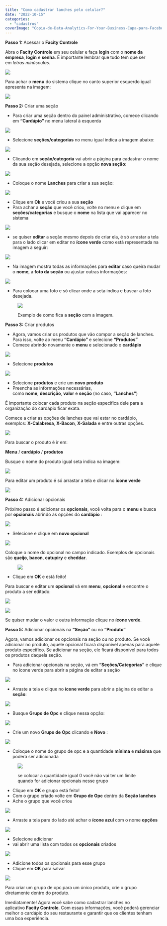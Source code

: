 ```yaml
---
title: "Como cadastrar lanches pelo celular?"
date: "2022-10-15"
categories: 
  - "cadastros"
coverImage: "Copia-de-Data-Analytics-For-Your-Business-Capa-para-Facebook-1640-×-724-px-4.png"
---
```


**Passo 1:** Acessar o **Facity Controle**

Abra o **Facity Controle** em seu celular e faça **login** com o **nome da empresa**, **login** e **senha**. É importante lembrar que tudo tem que ser em _letras minúsculas_.

![](images/Picsart_22-10-13_16-09-57-802-485x1024.jpg)

Para achar o **menu** do sistema clique no canto superior esquerdo igual apresenta na imagem:

![](images/Picsart_22-10-13_16-11-41-456-485x1024.jpg)

**Passo 2:** Criar uma seção

- Para criar uma seção dentro do painel administrativo, comece clicando em **“Cardápio”** no menu lateral à esquerda

![](images/Picsart_22-10-13_16-12-20-032-485x1024.jpg)

- Selecione **seções/categorias** no menu igual indica a imagem abaixo:

![](images/Picsart_22-10-15_17-18-32-398-485x1024.jpg)

- Clicando em **seção/categoria** vai abrir a página para cadastrar o nome da sua seção desejada, selecione a opção **nova seção**:

![](images/Picsart_22-10-15_17-22-17-565-485x1024.jpg)

- Coloque o nome **Lanches** para criar a sua seção:

![](images/Picsart_22-10-15_17-27-14-139-485x1024.jpg)

- Clique em **Ok** e você criou a sua **seção**
- Para achar a **seção** que você criou, volte no menu e clique em **seções/categorias** e busque o **nome** na lista que vai aparecer no sistema

![](images/Picsart_22-10-15_17-30-47-823-485x1024.jpg)

- se quiser **editar** a seção mesmo depois de criar ela, é só arrastar a tela para o lado clicar em editar no **ícone verde** como está representada na imagem a seguir:

![](images/Picsart_22-10-15_17-35-54-946-485x1024.jpg)

- Na imagem mostra todas as informações para **edita**r caso queira mudar o **nome**, a **foto da seção** ou ajustar outras informações:

![](images/Picsart_22-10-15_20-26-16-266-485x1024.jpg)

- Para colocar uma foto e só clicar onde a seta indica e buscar a foto desejada.

<figure>

![](images/Screenshot_2022-10-15-20-28-34-996-485x1024.jpg)

<figcaption>

Exemplo de como fica a **seção** com a imagem.

</figcaption>

</figure>

**Passo 3:** Criar produtos

- Agora, vamos criar os produtos que vão compor a seção de lanches. Para isso, volte ao menu **“Cardápio”** e selecione **“Produtos”**
- Comece abrindo novamente o **menu** e selecionado o **cardápio**

![](images/Picsart_22-10-13_16-12-20-032-485x1024.jpg)

- Selecione **produtos**

![](images/Picsart_22-10-13_16-13-03-660-485x1024.jpg)

- Selecione **produtos** e crie um **novo** **produto**
- Preencha as informações necessárias, como **nome**, **descrição**, **valor** e **seção** (no caso, **“Lanches”**)

É importante colocar cada produto na seção específica dele para a organização do cardápio ficar exata.

Comece a criar as opções de lanches que vai estar no cardápio, exemplos: **X-Calabresa**, **X-Bacon**, **X-Salada** e entre outras opções.

![](images/Screenshot_2022-10-16-23-32-04-316-485x1024.jpg)

Para buscar o produto é ir em:

**Menu** / **cardápio** / **produtos**

Busque o nome do produto igual seta indica na imagem:

![](images/18_10_2022-15_40_41-485x1024.png)

Para editar um produto é só arrastar a tela e clicar no **ícone verde**

![](images/18_10_2022-15_45_18-485x1024.png)

**Passo 4:** Adicionar opcionais

Próximo passo é adicionar os **opcionais**, você volta para o **menu** e busca por **opcionais** abrindo as opções do **cardápio** :

![](images/18_10_2022-15_54_59-1-485x1024.png)

- Selecione e clique em **novo opcional**

![](images/18_10_2022-15_59_02-485x1024.png)

Coloque o nome do opcional no campo indicado. Exemplos de opcionais são **queijo**, **bacon**, **catupiry** e **cheddar**.

<figure>

![](images/WhatsApp-Image-2022-10-18-at-15.31.16-485x1024.jpeg)

</figure>

- Clique em **OK** e está feito!

Para buscar e editar um **opcional** vá em **menu**, **opcional** e encontre o produto a ser editado:

![](images/opcional1-485x1024.png)

![](images/opcional2-485x1024.png)

Se quiser mudar o valor e outra informação clique no **ícone verde**.

**Passo 5:** Adicionar opcionais na **“Seção”** ou no **“Produto”**

Agora, vamos adicionar os opcionais na seção ou no produto. Se você adicionar no produto, aquele opcional ficará disponível apenas para aquele produto específico. Se adicionar na seção, ele ficará disponível para todos os produtos daquela seção.

- Para adicionar opcionais na seção, vá em **“Seções/Categorias”** e clique no ícone verde para abrir a página de editar a seção

![](images/opc1-485x1024.png)

- Arraste a tela e clique no **ícone verde** para abrir a página de editar a **seção**:

![](images/opc2-485x1024.png)

- Busque **Grupo de Opc** e clique nessa opção:

![](images/opc3-485x1024.png)

- Crie um novo **Grupo de** **Opc** clicando e **Novo** :

![](images/opc4-485x1024.png)

- Coloque o nome do grupo de opc e a quantidade **mínima** e **máxima** que poderá ser adicionada

<figure>

![](images/WhatsApp-Image-2022-10-18-at-16.49.54-485x1024.jpeg)

<figcaption>

se colocar a quantidade igual 0 você não vai ter um limite quando for adicionar opcionais nesse grupo

</figcaption>

</figure>

- Clique em **OK** e grupo está feito!
- Com o grupo criado volte em **Grupo de Opc** dentro da **Seção lanches**
- Ache o grupo que você criou

![](images/opc55-485x1024.png)

- Arraste a tela para do lado até achar o **ícone azul** com o nome **opções**

![](images/opc6-485x1024.png)

- Selecione adicionar
- vai abrir uma lista com todos os **opcionais** criados

![](images/opc7-485x1024.png)

- Adicione todos os opcionais para esse grupo
- Clique em **OK** para salvar

![](images/WhatsApp-Image-2022-10-18-at-17.22.07-1-485x1024.jpeg)

Para criar um grupo de opc para um único produto, crie o grupo diretamente dentro do produto.

Imediatamente! Agora você sabe como cadastrar lanches no aplicativo **Facity Controle**. Com essas informações, você poderá gerenciar melhor o cardápio do seu restaurante e garantir que os clientes tenham uma boa experiência.
